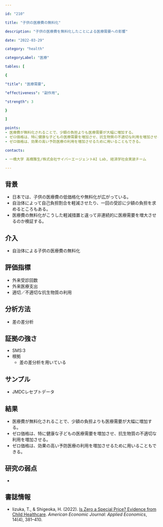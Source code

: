 ```yaml
---

id: "210"

title: "子供の医療費の無料化"

description: "子供の医療費を無料化したことによる医療需要への影響"

date: "2022-03-29"

category: "health"

categoryLabel: "医療"

tables: [

{

"title": "医療需要",

"effectiveness": "副作用",

"strength": 3

}

]

points:
- 医療費が無料化されることで、少額の負担よりも医療需要が大幅に増加する。
- ゼロ価格は、特に健康な子どもの医療需要を増加させ、抗生物質の不適切な利用を増加させる。
- ゼロ価格は、効果の高い予防医療の利用を増加させるために用いることもできる。

contacts:

- 一橋大学 高橋雅生/株式会社サイバーエージェントAI Lab, 経済学社会実装チーム

---
```


## 背景
- 日本では、子供の医療費の低価格化や無料化が広がっている。
- 自治体によって自己負担割合を軽減させたり、一回の受診に少額の負担を求めるところもある。
- 医療費の無料化がこうした軽減措置と違って非連続的に医療需要を増大させるのか検証する。

## 介入
- 自治体による子供の医療費の無料化

## 評価指標
- 外来受診回数
- 外来医療支出
- 適切／不適切な抗生物質の利用

## 分析方法
- 差の差分析

## 証拠の強さ

- SMS:3
- 根拠
    - 差の差分析を用いている

## サンプル
- JMDCレセプトデータ

## 結果
- 医療費が無料化されることで、少額の負担よりも医療需要が大幅に増加する。
- ゼロ価格は、特に健康な子どもの医療需要を増加させ、抗生物質の不適切な利用を増加させる。
- ゼロ価格は、効果の高い予防医療の利用を増加させるために用いることもできる。

## 研究の弱点
- 

## 書誌情報
- Iizuka, T., & Shigeoka, H. (2022). [Is Zero a Special Price? Evidence from Child Healthcare](https://www.aeaweb.org/articles?id=10.1257/app.20210184&&from=f#:~:text=We%20test%20the%20presence%20of,increasing%20inappropriate%20use%20of%20antibiotics.). *American Economic Journal: Applied Economics*, 14(4), 381–410.


